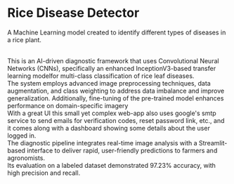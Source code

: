 # Rice Disease Detector

A Machine Learning model created to identify different types of diseases in a rice plant.

<br>
This is an AI-driven diagnostic framework that uses Convolutional Neural Networks (CNNs), specifically an enhanced InceptionV3-based transfer learning modelfor multi-class classification of rice leaf diseases.
<br> The system employs advanced image preprocessing techniques, data augmentation, and class weighting to address data imbalance and improve generalization. Additionally, fine-tuning of the pre-trained model enhances performance on domain-specific imagery
<br> With a great UI this small yet complex web-app also uses google's smtp service to send emails for verification codes, reset password link, etc., and it comes along with a dashboard showing some details about the user logged in.
<br> The diagnostic pipeline integrates real-time image analysis with a Streamlit-based interface to deliver rapid, user-friendly predictions to farmers and agronomists. 
<br> Its evaluation on a labeled dataset demonstrated 97.23% accuracy, with high precision and recall.


